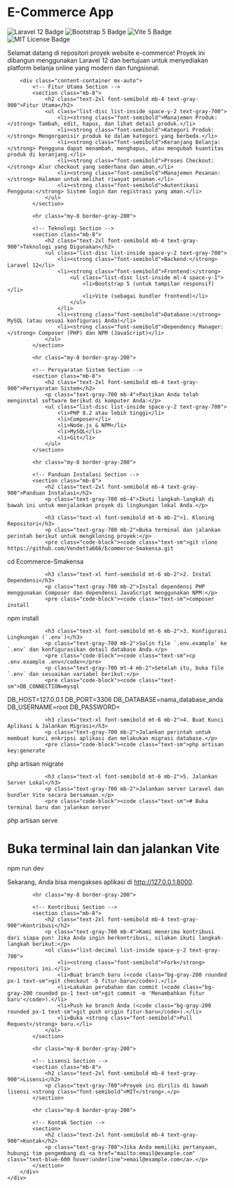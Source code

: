 <!DOCTYPE html>
<html lang="id">
<head>
    <meta charset="UTF-8">
    <meta name="viewport" content="width=device-width, initial-scale=1.0">
    <title>E-Commerce App README</title>
    <!-- Tailwind CSS CDN untuk styling -->
    <script src="https://cdn.tailwindcss.com"></script>
    <style>
        @import url('https://fonts.googleapis.com/css2?family=Inter:wght@400;600;700&display=swap');
        body {
            font-family: 'Inter', sans-serif;
        }
        .code-block {
            background-color: #f1f5f9;
            border-radius: 0.5rem;
            padding: 1rem;
            overflow-x: auto;
        }
        .content-container {
            max-width: 800px;
        }
    </style>
</head>
<body class="bg-gray-50 text-gray-800">
    <div class="container mx-auto p-4 sm:p-8 md:p-12 mt-6">
        <!-- Header Section -->
        <div class="text-center mb-10">
            <h1 class="text-4xl sm:text-5xl font-bold mb-4">E-Commerce App</h1>
            <div class="flex flex-wrap justify-center gap-2 mb-6">
                <img src="https://img.shields.io/badge/Laravel-12-orange" alt="Laravel 12 Badge" class="h-6">
                <img src="https://img.shields.io/badge/Bootstrap-5.3-blueviolet" alt="Bootstrap 5 Badge" class="h-6">
                <img src="https://img.shields.io/badge/Vite-5.0-blue" alt="Vite 5 Badge" class="h-6">
                <img src="https://img.shields.io/badge/license-MIT-green" alt="MIT License Badge" class="h-6">
            </div>
            <p class="text-lg text-gray-600">Selamat datang di repositori proyek website e-commerce! Proyek ini dibangun menggunakan Laravel 12 dan bertujuan untuk menyediakan platform belanja online yang modern dan fungsional.</p>
        </div>
        
        <div class="content-container mx-auto">
            <!-- Fitur Utama Section -->
            <section class="mb-8">
                <h2 class="text-2xl font-semibold mb-4 text-gray-900">Fitur Utama</h2>
                <ul class="list-disc list-inside space-y-2 text-gray-700">
                    <li><strong class="font-semibold">Manajemen Produk:</strong> Tambah, edit, hapus, dan lihat detail produk.</li>
                    <li><strong class="font-semibold">Kategori Produk:</strong> Mengorganisir produk ke dalam kategori yang berbeda.</li>
                    <li><strong class="font-semibold">Keranjang Belanja:</strong> Pengguna dapat menambah, menghapus, atau mengubah kuantitas produk di keranjang.</li>
                    <li><strong class="font-semibold">Proses Checkout:</strong> Alur checkout yang sederhana dan aman.</li>
                    <li><strong class="font-semibold">Manajemen Pesanan:</strong> Halaman untuk melihat riwayat pesanan.</li>
                    <li><strong class="font-semibold">Autentikasi Pengguna:</strong> Sistem login dan registrasi yang aman.</li>
                </ul>
            </section>

            <hr class="my-8 border-gray-200">

            <!-- Teknologi Section -->
            <section class="mb-8">
                <h2 class="text-2xl font-semibold mb-4 text-gray-900">Teknologi yang Digunakan</h2>
                <ul class="list-disc list-inside space-y-2 text-gray-700">
                    <li><strong class="font-semibold">Backend:</strong> Laravel 12</li>
                    <li><strong class="font-semibold">Frontend:</strong>
                        <ul class="list-disc list-inside ml-4 space-y-1">
                            <li>Bootstrap 5 (untuk tampilan responsif)</li>
                            <li>Vite (sebagai bundler frontend)</li>
                        </ul>
                    </li>
                    <li><strong class="font-semibold">Database:</strong> MySQL (atau sesuai konfigurasi Anda)</li>
                    <li><strong class="font-semibold">Dependency Manager:</strong> Composer (PHP) dan NPM (JavaScript)</li>
                </ul>
            </section>

            <hr class="my-8 border-gray-200">

            <!-- Persyaratan Sistem Section -->
            <section class="mb-8">
                <h2 class="text-2xl font-semibold mb-4 text-gray-900">Persyaratan Sistem</h2>
                <p class="text-gray-700 mb-4">Pastikan Anda telah menginstal software berikut di komputer Anda:</p>
                <ul class="list-disc list-inside space-y-2 text-gray-700">
                    <li>PHP 8.2 atau lebih tinggi</li>
                    <li>Composer</li>
                    <li>Node.js & NPM</li>
                    <li>MySQL</li>
                    <li>Git</li>
                </ul>
            </section>

            <hr class="my-8 border-gray-200">

            <!-- Panduan Instalasi Section -->
            <section class="mb-8">
                <h2 class="text-2xl font-semibold mb-4 text-gray-900">Panduan Instalasi</h2>
                <p class="text-gray-700 mb-4">Ikuti langkah-langkah di bawah ini untuk menjalankan proyek di lingkungan lokal Anda.</p>

                <h3 class="text-xl font-semibold mt-6 mb-2">1. Kloning Repositori</h3>
                <p class="text-gray-700 mb-2">Buka terminal dan jalankan perintah berikut untuk mengkloning proyek:</p>
                <pre class="code-block"><code class="text-sm">git clone https://github.com/Vendetta666/Ecommerce-Smakensa.git
cd Ecommerce-Smakensa</code></pre>

                <h3 class="text-xl font-semibold mt-6 mb-2">2. Instal Dependensi</h3>
                <p class="text-gray-700 mb-2">Instal dependensi PHP menggunakan Composer dan dependensi JavaScript menggunakan NPM:</p>
                <pre class="code-block"><code class="text-sm">composer install
npm install</code></pre>

                <h3 class="text-xl font-semibold mt-6 mb-2">3. Konfigurasi Lingkungan (`.env`)</h3>
                <p class="text-gray-700 mb-2">Salin file `.env.example` ke `.env` dan konfigurasikan detail database Anda.</p>
                <pre class="code-block"><code class="text-sm">cp .env.example .env</code></pre>
                <p class="text-gray-700 mt-4 mb-2">Setelah itu, buka file `.env` dan sesuaikan variabel berikut:</p>
                <pre class="code-block"><code class="text-sm">DB_CONNECTION=mysql
DB_HOST=127.0.0.1
DB_PORT=3306
DB_DATABASE=nama_database_anda
DB_USERNAME=root
DB_PASSWORD=</code></pre>

                <h3 class="text-xl font-semibold mt-6 mb-2">4. Buat Kunci Aplikasi & Jalankan Migrasi</h3>
                <p class="text-gray-700 mb-2">Jalankan perintah untuk membuat kunci enkripsi aplikasi dan melakukan migrasi database.</p>
                <pre class="code-block"><code class="text-sm">php artisan key:generate
php artisan migrate</code></pre>

                <h3 class="text-xl font-semibold mt-6 mb-2">5. Jalankan Server Lokal</h3>
                <p class="text-gray-700 mb-2">Jalankan server Laravel dan bundler Vite secara bersamaan.</p>
                <pre class="code-block"><code class="text-sm"># Buka terminal baru dan jalankan server
php artisan serve

# Buka terminal lain dan jalankan Vite
npm run dev</code></pre>
                <p class="text-gray-700 mt-4">Sekarang, Anda bisa mengakses aplikasi di <a href="http://127.0.0.1:8000" class="text-blue-600 hover:underline">http://127.0.0.1:8000</a>.</p>
            </section>
            
            <hr class="my-8 border-gray-200">

            <!-- Kontribusi Section -->
            <section class="mb-8">
                <h2 class="text-2xl font-semibold mb-4 text-gray-900">Kontribusi</h2>
                <p class="text-gray-700 mb-4">Kami menerima kontribusi dari siapa pun! Jika Anda ingin berkontribusi, silakan ikuti langkah-langkah berikut:</p>
                <ol class="list-decimal list-inside space-y-2 text-gray-700">
                    <li><strong class="font-semibold">Fork</strong> repositori ini.</li>
                    <li>Buat branch baru (<code class="bg-gray-200 rounded px-1 text-sm">git checkout -b fitur-baru</code>).</li>
                    <li>Lakukan perubahan dan commit (<code class="bg-gray-200 rounded px-1 text-sm">git commit -m 'Menambahkan fitur baru'</code>).</li>
                    <li>Push ke branch Anda (<code class="bg-gray-200 rounded px-1 text-sm">git push origin fitur-baru</code>).</li>
                    <li>Buka <strong class="font-semibold">Pull Request</strong> baru.</li>
                </ol>
            </section>

            <hr class="my-8 border-gray-200">

            <!-- Lisensi Section -->
            <section class="mb-8">
                <h2 class="text-2xl font-semibold mb-4 text-gray-900">Lisensi</h2>
                <p class="text-gray-700">Proyek ini dirilis di bawah lisensi <strong class="font-semibold">MIT</strong>.</p>
            </section>

            <hr class="my-8 border-gray-200">

            <!-- Kontak Section -->
            <section>
                <h2 class="text-2xl font-semibold mb-4 text-gray-900">Kontak</h2>
                <p class="text-gray-700">Jika Anda memiliki pertanyaan, hubungi tim pengembang di <a href="mailto:email@example.com" class="text-blue-600 hover:underline">email@example.com</a>.</p>
            </section>
        </div>
    </div>
</body>
</html>
